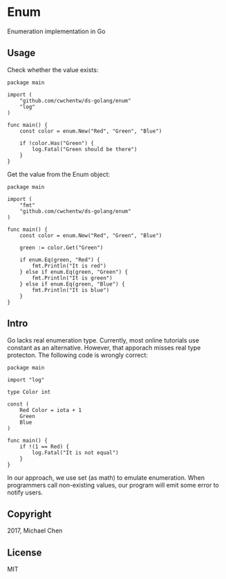 # Enum

Enumeration implementation in Go

## Usage

Check whether the value exists:

```
package main

import (
    "github.com/cwchentw/ds-golang/enum"
    "log"
)

func main() {
    const color = enum.New("Red", "Green", "Blue")

    if !color.Has("Green") {
	    log.Fatal("Green should be there")
    }
}
```

Get the value from the Enum object:

```
package main

import (
    "fmt"
    "github.com/cwchentw/ds-golang/enum"
)

func main() {
    const color = enum.New("Red", "Green", "Blue")
    
    green := color.Get("Green")
    
    if enum.Eq(green, "Red") {
        fmt.Println("It is red")
    } else if enum.Eq(green, "Green") {
        fmt.Println("It is green")
    } else if enum.Eq(green, "Blue") {
        fmt.Println("It is blue")
    }
}
```

## Intro

Go lacks real enumeration type. Currently, most online tutorials use constant as an alternative. However, that apporach misses real type protecton. The following code is wrongly correct:

```
package main

import "log"

type Color int

const (
    Red Color = iota + 1
    Green
    Blue
)

func main() {
    if !(1 == Red) {
        log.Fatal("It is not equal")
    }
}
```

In our approach, we use set (as math) to emulate enumeration. When programmers call non-existing values, our program will emit some error to notify users.

## Copyright

2017, Michael Chen

## License

MIT